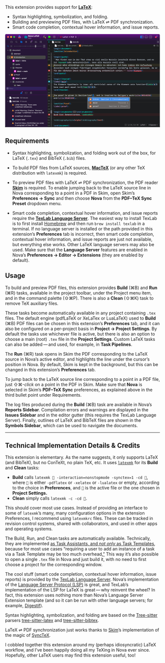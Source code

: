 This extension provides support for [**LaTeX**](https://en.wikipedia.org/wiki/LaTeX):

- Syntax highlighting, symbolization, and folding.
- Building and previewing PDF files, with LaTeX ⇌ PDF synchronization.
- Smart code completion, contextual hover information, and issue reports.

![](https://github.com/mava/nova-latex/raw/main/test@2x.gif)


## Requirements

- Syntax highlighting, symbolization, and folding work out of the box, for LaTeX (`.tex`) and BibTeX (`.bib`) files.

- To build PDF files from LaTeX sources, [**MacTeX**](https://www.tug.org/mactex/) (or any other TeX distribution with `latexmk`) is required.

- To preview PDF files with LaTeX ⇌ PDF synchronization, the PDF reader [**Skim**](https://skim-app.sourceforge.io) is required.
To enable jumping back to the LaTeX source line in Nova corresponding to a point in a PDF in Skim, open Skim’s **Preferences → Sync** and then choose **Nova** from the **PDF–TeX Sync Preset** dropdown menu.

- Smart code completion, contextual hover information, and issue reports require the [**TexLab Language Server**](https://github.com/latex-lsp/texlab). The easiest way to install TexLab is to first install [Homebrew](https://brew.sh) and then run `brew install texlab` in a terminal.
If no language server is installed or the path provided in this extension’s **Preferences** tab is incorrect, then smart code completion, contextual hover information, and issue reports are just not available, but everything else works.
Other LaTeX language servers may also be used.
Make sure that the **Language Server** features are enabled in Nova’s **Preferences → Editor → Extensions** (they are enabled by default).


## Usage

To build and preview PDF files, this extension provides **Build** (⌘B) and **Run** (⌘R) tasks, available in the project toolbar, under the Project menu item, and in the command palette (⇧⌘P).
There is also a **Clean** (⇧⌘K) task to remove TeX auxiliary files.

These tasks become automatically available in any project containing `.tex` files.
The default engine (pdfLaTeX or XeLaTex or LuaLaTeX) used to **Build** (⌘B) PDF files can be chosen in this extension’s **Preferences** tab, and it can also be configured on a per-project basis in **Project → Project Settings**.
By default the tasks use whichever file is active, but there is also an option to choose a main (root) `.tex` file in the **Project Settings**.
Custom LaTeX tasks can also be added&#8239;—&#8239;and used, for example, in **Task Pipelines**.

The **Run** (⌘R) task opens in Skim the PDF corresponding to the LaTeX source in Nova’s active editor, and highlights the line under the cursor’s position in Nova.
By default, Skim is kept in the background, but this can be changed in this extension’s **Preferences** tab.

To jump back to the LaTeX source line corresponding to a point in a PDF file, just ⇧⌘-*click* on a point in the PDF in Skim.
Make sure that **Nova** is selected in Skim’s **PDF–TeX Sync** preferences, as explained above in the third bullet point under Requirements.

The log files produced during the **Build** (⌘B) task are available in Nova’s **Reports Sidebar**.
Compilation errors and warnings are displayed in the **Issues Sidebar** and in the editor gutter (this requires the TexLab Language Server).
Finally, outlines of LaTeX and BibTeX files are shown in the **Symbols Sidebar**, which can be used to navigate the documents.

***

## Technical Implementation Details & Credits

This extension is elementary.
As the name suggests, it only supports LaTeX (and BibTeX), but no ConTeXt, no plain TeX, etc.
It uses [`latexmk`](https://www.cantab.net/users/johncollins/latexmk/) for its **Build** and **Clean** tasks:

- **Build** calls `latexmk 🔨 -interaction=nonstopmode -synctex=1 -cd 📜`, where `🔨` is either `-pdflatex` or `-xelatex` or `-lualatex` or empty, according to the choice in **Preferences**, and `📜` is the active file or the one chosen in **Project Settings.**
- **Clean** simply calls `latexmk -c -cd 📜`.

This should cover most use cases.
Instead of providing an interface to some of `latexmk`’s many, many configuration options in the extension Preferences, I recommend using `latexmkrc` files.
These can be tracked in revision control systems, shared with collaborators, and used in other apps and operating systems.

The Build, Run, and Clean tasks are automatically available.
Technically, they are implemented [as Task Assistants, and *not only* as Task Templates](https://docs.nova.app/extensions/run-configurations/), because for most use cases “requiring a user to add an instance of a task via a Task Template may be too much overhead[.”](https://docs.nova.app/extensions/run-configurations/#defining-a-task-assistant)
This way it’s also possible to open a single `.tex` file in Nova and just build it, with no need to first choose a project for the corresponding window.
<!-- “You have not yet chosen a project for this window.” -->

The cool stuff (smart code completion, contextual hover information, issue reports) is provided by the [TexLab Language Server](https://github.com/latex-lsp/texlab).
Nova’s implementation of the [Language Server Protocol (LSP)](https://microsoft.github.io/language-server-protocol/) is great, and TexLab’s implementation of the LSP for LaTeX is great&#8239;—&#8239;why reinvent the wheel?
In fact, this extension uses nothing more than Nova’s Language Server Extension template (and so it can be run with other language servers; for example, [Digestif](https://github.com/astoff/digestif)).

Syntax highlighting, symbolization, and folding are based on the [Tree-sitter](https://tree-sitter.github.io/tree-sitter/) parsers [tree-sitter-latex](https://github.com/latex-lsp/tree-sitter-latex) and [tree-sitter-bibtex](https://github.com/latex-lsp/tree-sitter-bibtex).

LaTeX ⇌ PDF synchronization just works thanks to [Skim](https://skim-app.sourceforge.io)’s implementation of the magic of [SyncTeX](https://github.com/jlaurens/synctex).

I cobbled together this extension around my (perhaps idiosyncratic) LaTeX workflow, and I’ve been happily doing all my TeXing in Nova ever since.
Hopefully, other LaTeX users may find this extension useful, too!
